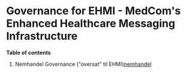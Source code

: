 # Governance for EHMI - MedCom's Enhanced Healthcare Messaging Infrastructure

**Table of contents**
1. Nemhandel Governance ("oversat" til EHMI)[nemhandel](nemhandel.md)
